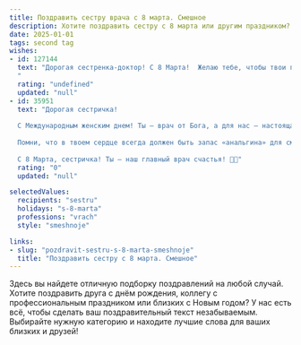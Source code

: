 ```yaml
---
title: Поздравить сестру врача с 8 марта. Смешное
description: Хотите поздравить сестру с 8 марта или другим праздником? Наш ИИ создаст незабываемое поздравление, а вы обязательно выделитесь среди других.  
date: 2025-01-01
tags: second tag
wishes:
- id: 127144
  text: "Дорогая сестренка-доктор! С 8 Марта!  Желаю тебе, чтобы твои пациенты были здоровыми, как никогда, а твоя работа приносила только радость (ну, или хотя бы не бешенство от бесконечных дежурств!). Пусть все твои анализы будут отличными, а настроение — выше любых показателей!  Будь счастлива, любима и, конечно же,  здорова —  иначе кто же нас будет лечить? 😉
  "
  rating: "undefined"
  updated: "null"
- id: 35951
  text: "Дорогая сестричка!
  
  С Международным женским днем! Ты — врач от Бога, а для нас — настоящая суперумка! Пусть в твоей жизни будет меньше «больничных» моментом и больше «сладких» показаний! Желаю, чтобы твои пациенты всегда были на высоте, а ты оставалась такой же улыбчивой и вдохновляющей!
  
  Помни, что в твоем сердце всегда должен быть запас «анальгина» для смеха и «парацетамола» для счастья! Пусть каждый день приносит только положительные диагнозы, а твое настроение будет «на грани светлой линии»!
  
  С 8 Марта, сестричка! Ты — наш главный врач счастья! 🎉💐"
  rating: "0"
  updated: "null"

selectedValues:
  recipients: "sestru"
  holidays: "s-8-marta"
  professions: "vrach"
  style: "smeshnoje"

links:
- slug: "pozdravit-sestru-s-8-marta-smeshnoje"
  title: "Поздравить сестру с 8 марта. Смешное"
---
```


Здесь вы найдете отличную подборку поздравлений на любой случай. 
Хотите поздравить друга с днём рождения, коллегу с профессиональным праздником или близких с Новым годом? У нас есть всё, чтобы сделать ваш поздравительный текст незабываемым. Выбирайте нужную категорию и находите лучшие слова для ваших близких и друзей!
